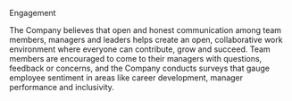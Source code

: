 Engagement

The  Company  believes  that  open  and  honest  communication  among  team  members,  managers  and  leaders  helps  create  an
open,  collaborative  work  environment  where  everyone  can  contribute,  grow  and  succeed.  Team  members  are  encouraged  to
come  to  their  managers  with  questions,  feedback  or  concerns,  and  the  Company  conducts  surveys  that  gauge  employee
sentiment in areas like career development, manager performance and inclusivity.